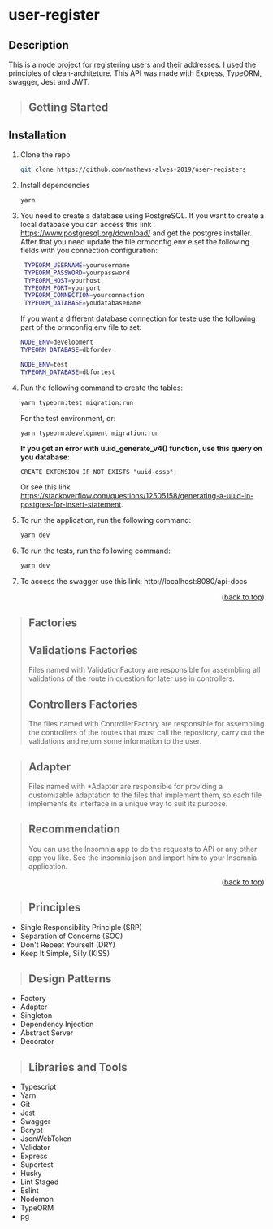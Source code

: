 # user-register

## Description
This is a node project for registering users and their addresses. I used the principles of clean-architeture. This API was made with Express, TypeORM, swagger, Jest and JWT.

>## Getting Started
## Installation

1. Clone the repo

   ```sh
   git clone https://github.com/mathews-alves-2019/user-registers
   ```
2. Install dependencies

   ```sh
   yarn
   ```

3. You need to create a database using PostgreSQL. If you want to create a local database you can access this link https://www.postgresql.org/download/ and get the postgres installer.
After that you need update the file ormconfig.env e set the following fields with you connection configuration:

   ```sh
    TYPEORM_USERNAME=yourusername
    TYPEORM_PASSWORD=yourpassword
    TYPEORM_HOST=yourhost
    TYPEORM_PORT=yourport
    TYPEORM_CONNECTION=yourconnection
    TYPEORM_DATABASE=youdatabasename
   ```

    If you want a different database connection for teste use the following part of the ormconfig.env file to set:

    ```sh
    NODE_ENV=development
    TYPEORM_DATABASE=dbfordev

    NODE_ENV=test
    TYPEORM_DATABASE=dbfortest
   ```

4. Run the following command to create the tables:

   ```sh
   yarn typeorm:test migration:run
   ```
   For the test environment, or:
   ```sh
   yarn typeorm:development migration:run
   ```
    **If you get an error with uuid_generate_v4() function, use this query on you database**: 
    ```
    CREATE EXTENSION IF NOT EXISTS "uuid-ossp";
    ```
    Or see this link https://stackoverflow.com/questions/12505158/generating-a-uuid-in-postgres-for-insert-statement.
5. To run the application, run the following command:
   ```sh
   yarn dev
   ```

6. To run the tests, run the following command:
   ```sh
   yarn dev
   ```

7. To access the swagger use this link: http://localhost:8080/api-docs

<p align="right">(<a href="#top">back to top</a>)</p>

> ## Factories
   >## Validations Factories
   >Files named with ValidationFactory are responsible for assembling all validations of the route in question for later use in controllers.
   >
   >## Controllers Factories
   >The files named with ControllerFactory are responsible for assembling the controllers of the routes that must call the repository, carry out the validations and return some information to the user.

> ## Adapter
> Files named with *Adapter are responsible for providing a customizable adaptation to the files that implement them, so each file implements its interface in a unique way to suit its purpose.

> ## Recommendation
>You can use the Insomnia app to do the requests to API or any other app you like. See the insomnia json and import him to your Insomnia application.

<p align="right">(<a href="#top">back to top</a>)</p>

> ## Principles
* Single Responsibility Principle (SRP)
* Separation of Concerns (SOC)
* Don't Repeat Yourself (DRY)
* Keep It Simple, Silly (KISS)

> ## Design Patterns
* Factory
* Adapter
* Singleton
* Dependency Injection
* Abstract Server
* Decorator

> ## Libraries and Tools
* Typescript
* Yarn
* Git
* Jest
* Swagger
* Bcrypt
* JsonWebToken
* Validator
* Express
* Supertest
* Husky
* Lint Staged
* Eslint
* Nodemon
* TypeORM
* pg
